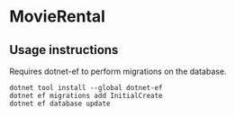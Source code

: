 # MovieRental



## Usage instructions

Requires dotnet-ef to perform migrations on the database.

```
dotnet tool install --global dotnet-ef
dotnet ef migrations add InitialCreate
dotnet ef database update
```